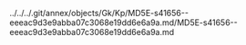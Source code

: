 ../../../.git/annex/objects/Gk/Kp/MD5E-s41656--eeeac9d3e9abba07c3068e19dd6e6a9a.md/MD5E-s41656--eeeac9d3e9abba07c3068e19dd6e6a9a.md